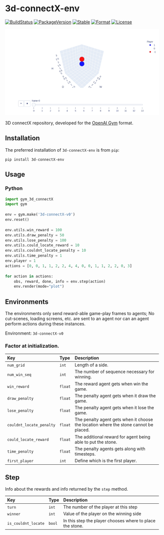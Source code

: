 # 3d-connectX-env

[![BuildStatus][build-status]][ci-server]
[![PackageVersion][pypi-version]][pypi-home]
[![Stable][pypi-status]][pypi-home]
[![Format][pypi-format]][pypi-home]
[![License][pypi-license]](LICENSE)

![pattern1.gif](assets/pattern1.gif)

[build-status]: https://travis-ci.com/youngeek-0410/3d-connectX-env.svg?branch=main
[ci-server]: https://travis-ci.com/youngeek-0410/3d-connectX-env
[pypi-version]: https://badge.fury.io/py/3d-connectX-env.svg
[pypi-license]: https://img.shields.io/github/license/youngeek-0410/3d-connectX-env
[pypi-status]: https://img.shields.io/pypi/status/3d-connectX-env.svg
[pypi-format]: https://img.shields.io/pypi/format/3d-connectX-env.svg
[pypi-home]: https://badge.fury.io/py/3d-connectX-env
[python-version]: https://img.shields.io/pypi/pyversions/3d-connectX-env.svg
[python-home]: https://python.org

3D connectX repository, developed for the [OpenAI Gym](https://github.com/openai/gym) format.

## Installation

The preferred installation of `3d-connectX-env` is from `pip`:

```shell
pip install 3d-connectX-env
```

## Usage

### Python

```python
import gym_3d_connectX
import gym

env = gym.make('3d-connectX-v0')
env.reset()

env.utils.win_reward = 100
env.utils.draw_penalty = 50
env.utils.lose_penalty = 100
env.utils.could_locate_reward = 10
env.utils.couldnt_locate_penalty = 10
env.utils.time_penalty = 1
env.player = 1
actions = [0, 0, 1, 1, 2, 2, 4, 4, 0, 0, 1, 1, 2, 2, 0, 3]

for action in actions:
    obs, reward, done, info = env.step(action)
    env.render(mode="plot")

```

## Environments

The environments only send reward-able game-play frames to agents; 
No cut-scenes, loading screens, etc. are sent to 
an agent nor can an agent perform actions during these instances.

Environment: `3d-connectX-v0`

### Factor at initialization.

| Key                     | Type     | Description
|:------------------------|:---------|:------------------------------------------------------|
| `num_grid   `           | `int`    | Length of a side.
| `num_win_seq`           | `int`    | The number of sequence necessary for winning.
| `win_reward`            | `float`  | The reward agent gets when win the game.
| `draw_penalty`          | `float`  | The penalty agent gets when it draw the game.
| `lose_penalty`          | `float`  | The penalty agent gets when it lose the game.
| `couldnt_locate_penalty`| `float`  | The penalty agent gets when it choose the location where the stone cannot be placed.
| `could_locate_reward`   | `float`  | The additional reward for agent being able to put the stone.
| `time_penalty`          | `float`  | The penalty agents gets along with timesteps.
| `first_player`          | `int`    | Define which is the first player.

## Step

Info about the rewards and info returned by the `step` method.

| Key                | Type     | Description
|:-------------------|:---------|:------------------------------------------------------|
| `turn`             | `int`    | The number of the player at this step
| `winner`           | `int`    | Value of the player on the winning side
| `is_couldnt_locate`| `bool`   | In this step the player chooses where to place the stone.
